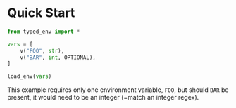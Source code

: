 # Quick Start

```python
from typed_env import *

vars = [
    v("FOO", str),
    v("BAR", int, OPTIONAL),
]

load_env(vars)
```

This example requires only one environment variable, `FOO`, but should `BAR` be present, it would need to be an integer (=match an integer regex).